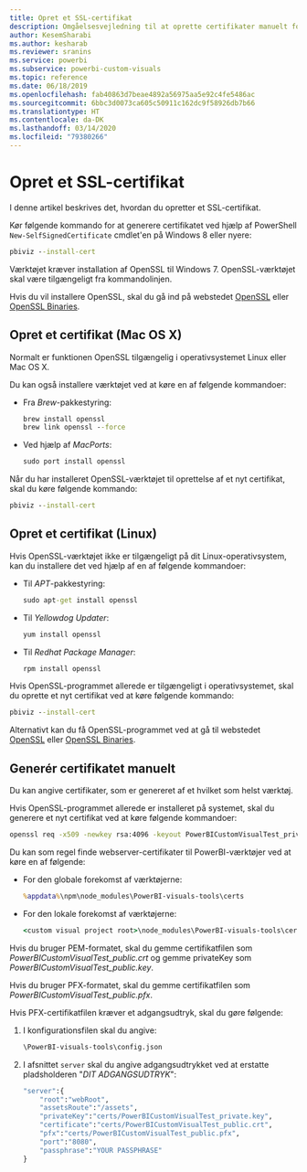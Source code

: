 ```yaml
---
title: Opret et SSL-certifikat
description: Omgåelsesvejledning til at oprette certifikater manuelt for udviklerserver
author: KesemSharabi
ms.author: kesharab
ms.reviewer: sranins
ms.service: powerbi
ms.subservice: powerbi-custom-visuals
ms.topic: reference
ms.date: 06/18/2019
ms.openlocfilehash: fab40863d7beae4892a56975aa5e92c4fe5486ac
ms.sourcegitcommit: 6bbc3d0073ca605c50911c162dc9f58926db7b66
ms.translationtype: HT
ms.contentlocale: da-DK
ms.lasthandoff: 03/14/2020
ms.locfileid: "79380266"
---
```

# <a name="create-an-ssl-certificate"></a>Opret et SSL-certifikat

I denne artikel beskrives det, hvordan du opretter et SSL-certifikat.

Kør følgende kommando for at generere certifikatet ved hjælp af PowerShell `New-SelfSignedCertificate` cmdlet'en på Windows 8 eller nyere:

```cmd
pbiviz --install-cert
```

Værktøjet kræver installation af OpenSSL til Windows 7. OpenSSL-værktøjet skal være tilgængeligt fra kommandolinjen.

Hvis du vil installere OpenSSL, skal du gå ind på webstedet [OpenSSL](https://www.openssl.org) eller [OpenSSL Binaries](https://wiki.openssl.org/index.php/Binaries).

## <a name="create-a-certificate-mac-os-x"></a>Opret et certifikat (Mac OS X)

Normalt er funktionen OpenSSL tilgængelig i operativsystemet Linux eller Mac OS X.

Du kan også installere værktøjet ved at køre en af følgende kommandoer:

* Fra *Brew*-pakkestyring:

    ```cmd
    brew install openssl
    brew link openssl --force
    ```

* Ved hjælp af *MacPorts*:

    ```cmd
    sudo port install openssl
    ```

Når du har installeret OpenSSL-værktøjet til oprettelse af et nyt certifikat, skal du køre følgende kommando:

```cmd
pbiviz --install-cert
```

## <a name="create-a-certificate-linux"></a>Opret et certifikat (Linux)

Hvis OpenSSL-værktøjet ikke er tilgængeligt på dit Linux-operativsystem, kan du installere det ved hjælp af en af følgende kommandoer:

* Til *APT*-pakkestyring:

    ```cmd
    sudo apt-get install openssl
    ```

* Til *Yellowdog Updater*:

    ```cmd
    yum install openssl
    ```

* Til *Redhat Package Manager*:

    ```cmd
    rpm install openssl
    ```

Hvis OpenSSL-programmet allerede er tilgængeligt i operativsystemet, skal du oprette et nyt certifikat ved at køre følgende kommando:

```cmd
pbiviz --install-cert
```

Alternativt kan du få OpenSSL-programmet ved at gå til webstedet [OpenSSL](https://www.openssl.org) eller [OpenSSL Binaries](https://wiki.openssl.org/index.php/Binaries).

## <a name="generate-the-certificate-manually"></a>Generér certifikatet manuelt

Du kan angive certifikater, som er genereret af et hvilket som helst værktøj.

Hvis OpenSSL-programmet allerede er installeret på systemet, skal du generere et nyt certifikat ved at køre følgende kommandoer:

```cmd
openssl req -x509 -newkey rsa:4096 -keyout PowerBICustomVisualTest_private.key -out PowerBICustomVisualTest_public.crt -days 365
```

Du kan som regel finde webserver-certifikater til PowerBI-værktøjer ved at køre en af følgende:

* For den globale forekomst af værktøjerne:

    ```cmd
    %appdata%\npm\node_modules\PowerBI-visuals-tools\certs
    ```

* For den lokale forekomst af værktøjerne:

    ```cmd
    <custom visual project root>\node_modules\PowerBI-visuals-tools\certs
    ```

Hvis du bruger PEM-formatet, skal du gemme certifikatfilen som *PowerBICustomVisualTest_public.crt* og gemme privateKey som *PowerBICustomVisualTest_public.key*.

Hvis du bruger PFX-formatet, skal du gemme certifikatfilen som *PowerBICustomVisualTest_public.pfx*.

Hvis PFX-certifikatfilen kræver et adgangsudtryk, skal du gøre følgende:
1. I konfigurationsfilen skal du angive:

    ```cmd
    \PowerBI-visuals-tools\config.json
    ```

1. I afsnittet `server` skal du angive adgangsudtrykket ved at erstatte pladsholderen "*DIT ADGANGSUDTRYK*":

    ```cmd
    "server":{
        "root":"webRoot",
        "assetsRoute":"/assets",
        "privateKey":"certs/PowerBICustomVisualTest_private.key",
        "certificate":"certs/PowerBICustomVisualTest_public.crt",
        "pfx":"certs/PowerBICustomVisualTest_public.pfx",
        "port":"8080",
        "passphrase":"YOUR PASSPHRASE"
    }
    ```